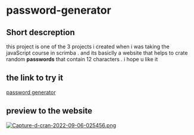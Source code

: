 # password-generator
## Short descreption
this project is one of the 3 projects i created when i was taking the javaScript course in scrimba . and its basiclly a website that helps to crate random **passwords** that contain 12 characters . i hope u like it 
## the link to try it
[password generator](https://secure-passwords.netlify.app/)
## preview to the website
[![Capture-d-cran-2022-09-06-025456.png](https://i.postimg.cc/ZYsskyTX/Capture-d-cran-2022-09-06-025456.png)](https://postimg.cc/rzWNxsR9)
